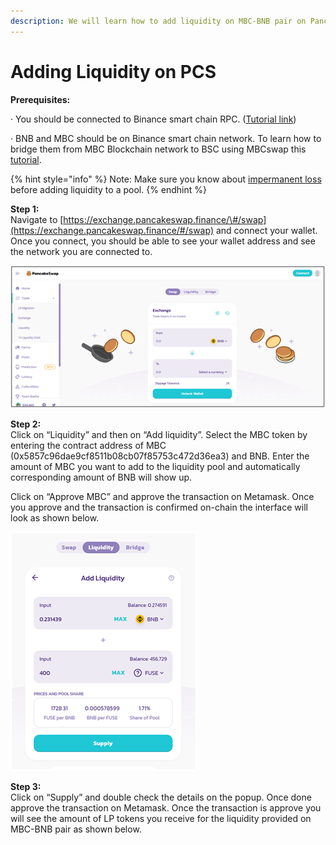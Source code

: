 ```yaml
---
description: We will learn how to add liquidity on MBC-BNB pair on Pancakeswap.
---
```


# Adding Liquidity on PCS

**Prerequisites:**

·        You should be connected to Binance smart chain RPC. \([Tutorial link](https://academy.binance.com/en/articles/connecting-metamask-to-binance-smart-chain)\)

·        BNB and MBC should be on Binance smart chain network. To learn how to bridge them from MBC Blockchain network to BSC using MBCswap this [tutorial](https://doc.mediablock.ai/the-MBC-chain/token-bridges/transfer-MBC-using-bridge-on-MBCswap).

{% hint style="info" %}
Note: Make sure you know about [impermanent loss](https://academy.binance.com/en/articles/impermanent-loss-explained) before adding liquidity to a pool.
{% endhint %}

**Step 1:**  
Navigate to [https://exchange.pancakeswap.finance/\#/swap](https://exchange.pancakeswap.finance/#/swap) and connect your wallet. Once you connect, you should be able to see your wallet address and see the network you are connected to.

![](../.gitbook/assets/image%20%2810%29.png)


  
**Step 2:**  
Click on “Liquidity” and then on “Add liquidity”. Select the MBC token by entering the contract address of MBC \(0x5857c96dae9cf8511b08cb07f85753c472d36ea3\) and BNB. Enter the amount of MBC you want to add to the liquidity pool and automatically corresponding amount of BNB will show up.  
  
 Click on “Approve MBC” and approve the transaction on Metamask. Once you approve and the transaction is confirmed on-chain the interface will look as shown below.

![](../.gitbook/assets/image%20%289%29.png)

**Step 3:**  
Click on “Supply” and double check the details on the popup. Once done approve the transaction on Metamask. Once the transaction is approve you will see the amount of LP tokens you receive for the liquidity provided on MBC-BNB pair as shown below.


